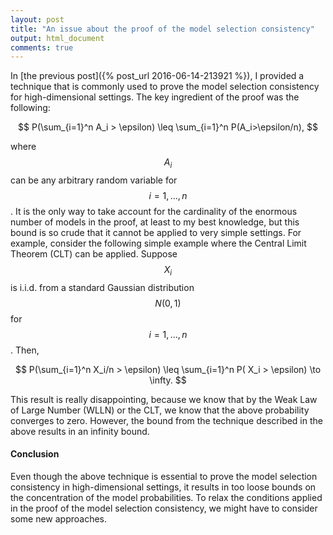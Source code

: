 ```yaml
---
layout: post
title: "An issue about the proof of the model selection consistency"
output: html_document
comments: true
---
```



In  [the previous post]({% post_url 2016-06-14-213921 %}), I provided a technique that is  commonly used to prove the model selection consistency for  high-dimensional settings. The key ingredient of the proof was the following:

$$
P(\sum_{i=1}^n A_i > \epsilon) \leq \sum_{i=1}^n P(A_i>\epsilon/n),
$$

where $$A_i$$ can be any arbitrary random variable for $$i=1,\dots,n$$. It is the only way to take account for the cardinality of the enormous number of models in the proof, at least to my best knowledge, but  this bound is so crude that it cannot be applied to very simple settings. For example, consider the following simple example where the Central Limit Theorem (CLT) can be applied. Suppose $$X_i$$ is i.i.d. from a standard Gaussian distribution $$N(0,1)$$ for $$i=1,\dots,n$$. Then,

$$
P(\sum_{i=1}^n X_i/n > \epsilon) \leq \sum_{i=1}^n P( X_i > \epsilon) \to \infty.
$$
 
 This result is really disappointing, because we know that by the Weak Law of Large Number (WLLN) or the CLT, we know that the above probability converges to zero. However, the bound from the technique described in the above results in an infinity bound. 

#### Conclusion
Even though the above technique is essential to prove the model selection consistency in high-dimensional settings, it results in  too loose bounds on the concentration of the model probabilities. To relax the conditions applied in the proof of the model selection consistency, we might have to consider some  new approaches.    




